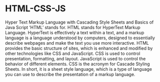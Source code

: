 # HTML-CSS-JS
Hyper Text Markup Language with Cascading Style Sheets and Basics of Java Script
‘HTML’ stands for. HTML stands for HyperText Markup Language. HyperText is effectively a text within a text, and a markup language is a language understood by computers, designed to essentially describe webpages and make the text you use more interactive.
HTML provides the basic structure of sites, which is enhanced and modified by other technologies like CSS and JavaScript. CSS is used to control presentation, formatting, and layout. JavaScript is used to control the behavior of different elements.
CSS is the acronym for Cascade Styling Sheets. In short, it is a sheet style language, which is a type of language you can use to describe the presentation of a markup language.
